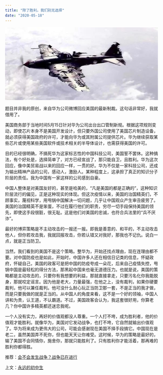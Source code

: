 ```yaml
---
title: "除了胜利，我们别无选择"
date: "2020-05-18"
---
```


  

![连岳文章](images/连岳文章picture-14.jpg)

题目并非我的原创，来自华为公司微博回应美国的最新制裁。这句话非常好，我就借用了。  

  

美国商务部于当地时间5月15日针对华为公司出台出口管制新规。根据这项规则变动，即使芯片本身不是美国开发设计，但只要外国公司使用了美国芯片制造设备，就必须获得美国政府的许可，才能向华为或其附属公司提供芯片。华为继续获取某些芯片或使用某些美国软件或技术相关的半导体设计，也需获得美国的许可。

  

目的已经很明确，不搞死华为这家标志性的中国科技公司，美国誓不罢休。这种搞法，有个好处是，选择简单了，对方已经宣战了，那只能自卫，且胜利。华为这次回应，像中美贸易战以来的回应一样，一贯的好。华为不仅是一家科技公司，还成为输出精神产品的公司，感动人，激励人。某种程度上，这承担了真正的知识分子阶层的责任。我为中国有一家这样的公司感到自豪。

  

中国人整体是对美国友好的，甚至是哈美的，“凡是美国的都是正确的”，这种知识阶层流行的偏见，正是这种现实的体现。但这次疫情以来，美国的治国精英们，不顾事实，蔑视科学，用甩锅中国解决一切问题，几乎让中国观众产生审丑疲劳了。美国的治国精英不是笨蛋，不过在履行他们的职责，穷尽一切手段保持美国的领先，即使这手段很脏，很无耻。这是他们对美国的忠诚，也符合兵法里的“兵不厌诈”。

  

最好的博弈策略是不主动攻击的一报还一报。即我是善意的、和平的，不主动攻击他人，但你若攻击我，我就回报攻击，你若认错又对我好，那我也不记仇。说白一点，就是正当防卫。

  

当然，我们看到的美国不是这个策略。整华为，开始还找点理由，现在连理由都不要。对中国防疫也是如此，开始时，中国许多人还在相信日记类的信息，怀疑政府，怀疑自己，美国的政客可是把中国的防疫夸成一朵花，后来自己疫情失控，甩锅中国是最轻松的得分方法，那黑起中国来也毫无道德压力。也就是说，美国的策略都是主动攻击的，只要你有我想要的利益，那就直接拿走，只要污名化你我能脱身，那就咬定谣言。因为他是老大，力量最强，在他之上，没有裁判，如果你硬要裁判，他可以兼任裁判。他可没什么耐心玩正当防卫那一套，不是正当的我才做，而是只要我做的就是正当的。从中国人的角度来看，这不是一个好的领袖，中国人讲和为贵，认王道，不认霸道。不过，美国政客会认为，我这套很好用，你算老几？你中国许多精英都还迷恋我呢。

  

一个人没有实力，再好的价值观都没人尊重。一个人打不垮，成为胜利者，他的价值观才能胜利。就像华为，美国对它发动战争，也打不垮，它自然就输出价值观了。华为将来成为更伟大的公司，可能会感谢现在美国不择手段搞它。中国现在是老二，虽然美国弄不死你，但也能天天让你难受。这时候，华为的策略是最好的，输了美国不会同情你，施舍你，那就只能胜利了。只有胜利你才能活着，那再难的胜利你都得胜。

  

推荐：[会不会发生战争？战争已在进行](http://mp.weixin.qq.com/s?__biz=MjM5NDU0Mjk2MQ==&mid=2651638265&idx=1&sn=9dcc2b43d1338032a874d3a3dd344a46&chksm=bd7e4de78a09c4f1c26ebee2420ccc00160956af7a4a9e919b6c3dd6bef5d76d83299e27d8e1&scene=21#wechat_redirect)  

上文：[永远的初中生](http://mp.weixin.qq.com/s?__biz=MjM5NDU0Mjk2MQ==&mid=2651639440&idx=1&sn=45f96b6b171452ff3e0e1318ec42f41a&chksm=bd7e4a8e8a09c3987ab63c4084278c6d8b6cb32b4208c37a019f8f014d76c454facbfa9fa259&scene=21#wechat_redirect)
